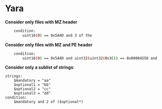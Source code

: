 # Yara

**Consider only files with MZ header**
```bash
    condition:
        uint16(0) == 0x5A4D and 3 of the
```

**Consider only files with MZ and PE header**
```bash
    condition:
        uint16(0) == 0x5A4D and uint32(uint32(0x3C)) == 0x00004550 and 2 of them
```

**Consider only a sublist of strings**:
```
strings:
    $mandatory = "aa"
    $optional1 = "bb"
    $optional2 = "cc"
    $optional3 = "dd"
condition:
    $mandatory and 2 of ($optional*)
```
